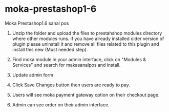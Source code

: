 # moka-prestashop1-6
Moka Prestashop1.6 sanal pos



1. Unzip the folder and upload the files to prestahshop modules directory where other modules runs.
   if you have already installed older version of plugin please uninstall it and remove all files related to this plugin and install this new (Must needed step).

2. Find moka module in your admin interface, click on "Modules & Services" and search for makasanalpos and install.
3. Update admin form 
4. Click Save Changes button then users are ready to pay.
5. Users will see moka payment gateway option on their checkout page.
6. Admin can see order on their admin interface.

